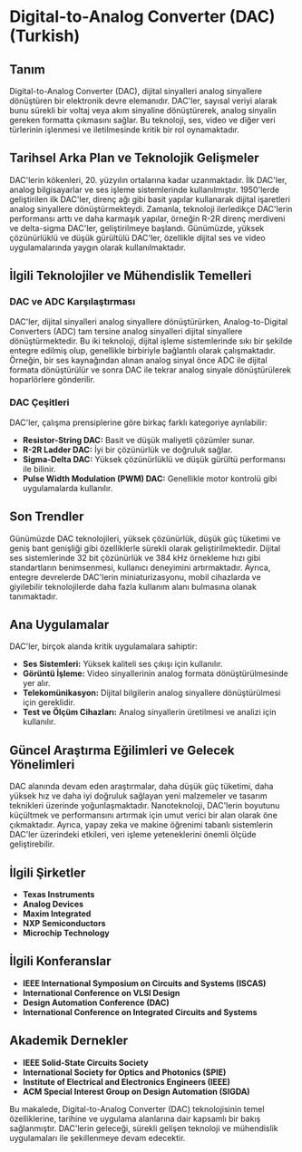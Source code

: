# Digital-to-Analog Converter (DAC) (Turkish)

## Tanım
Digital-to-Analog Converter (DAC), dijital sinyalleri analog sinyallere dönüştüren bir elektronik devre elemanıdır. DAC'ler, sayısal veriyi alarak bunu sürekli bir voltaj veya akım sinyaline dönüştürerek, analog sinyalin gereken formatta çıkmasını sağlar. Bu teknoloji, ses, video ve diğer veri türlerinin işlenmesi ve iletilmesinde kritik bir rol oynamaktadır.

## Tarihsel Arka Plan ve Teknolojik Gelişmeler
DAC'lerin kökenleri, 20. yüzyılın ortalarına kadar uzanmaktadır. İlk DAC'ler, analog bilgisayarlar ve ses işleme sistemlerinde kullanılmıştır. 1950'lerde geliştirilen ilk DAC'ler, direnç ağı gibi basit yapılar kullanarak dijital işaretleri analog sinyallere dönüştürmekteydi. Zamanla, teknoloji ilerledikçe DAC'lerin performansı arttı ve daha karmaşık yapılar, örneğin R-2R direnç merdiveni ve delta-sigma DAC'ler, geliştirilmeye başlandı. Günümüzde, yüksek çözünürlüklü ve düşük gürültülü DAC'ler, özellikle dijital ses ve video uygulamalarında yaygın olarak kullanılmaktadır.

## İlgili Teknolojiler ve Mühendislik Temelleri

### DAC ve ADC Karşılaştırması
DAC'ler, dijital sinyalleri analog sinyallere dönüştürürken, Analog-to-Digital Converters (ADC) tam tersine analog sinyalleri dijital sinyallere dönüştürmektedir. Bu iki teknoloji, dijital işleme sistemlerinde sıkı bir şekilde entegre edilmiş olup, genellikle birbiriyle bağlantılı olarak çalışmaktadır. Örneğin, bir ses kaynağından alınan analog sinyal önce ADC ile dijital formata dönüştürülür ve sonra DAC ile tekrar analog sinyale dönüştürülerek hoparlörlere gönderilir.

### DAC Çeşitleri
DAC'ler, çalışma prensiplerine göre birkaç farklı kategoriye ayrılabilir:
- **Resistor-String DAC:** Basit ve düşük maliyetli çözümler sunar.
- **R-2R Ladder DAC:** İyi bir çözünürlük ve doğruluk sağlar.
- **Sigma-Delta DAC:** Yüksek çözünürlüklü ve düşük gürültü performansı ile bilinir.
- **Pulse Width Modulation (PWM) DAC:** Genellikle motor kontrolü gibi uygulamalarda kullanılır.

## Son Trendler
Günümüzde DAC teknolojileri, yüksek çözünürlük, düşük güç tüketimi ve geniş bant genişliği gibi özelliklerle sürekli olarak geliştirilmektedir. Dijital ses sistemlerinde 32 bit çözünürlük ve 384 kHz örnekleme hızı gibi standartların benimsenmesi, kullanıcı deneyimini artırmaktadır. Ayrıca, entegre devrelerde DAC'lerin miniaturizasyonu, mobil cihazlarda ve giyilebilir teknolojilerde daha fazla kullanım alanı bulmasına olanak tanımaktadır.

## Ana Uygulamalar
DAC'ler, birçok alanda kritik uygulamalara sahiptir:
- **Ses Sistemleri:** Yüksek kaliteli ses çıkışı için kullanılır.
- **Görüntü İşleme:** Video sinyallerinin analog formata dönüştürülmesinde yer alır.
- **Telekomünikasyon:** Dijital bilgilerin analog sinyallere dönüştürülmesi için gereklidir.
- **Test ve Ölçüm Cihazları:** Analog sinyallerin üretilmesi ve analizi için kullanılır.

## Güncel Araştırma Eğilimleri ve Gelecek Yönelimleri
DAC alanında devam eden araştırmalar, daha düşük güç tüketimi, daha yüksek hız ve daha iyi doğruluk sağlayan yeni malzemeler ve tasarım teknikleri üzerinde yoğunlaşmaktadır. Nanoteknoloji, DAC'lerin boyutunu küçültmek ve performansını artırmak için umut verici bir alan olarak öne çıkmaktadır. Ayrıca, yapay zeka ve makine öğrenimi tabanlı sistemlerin DAC'ler üzerindeki etkileri, veri işleme yeteneklerini önemli ölçüde geliştirebilir.

## İlgili Şirketler
- **Texas Instruments**
- **Analog Devices**
- **Maxim Integrated**
- **NXP Semiconductors**
- **Microchip Technology**

## İlgili Konferanslar
- **IEEE International Symposium on Circuits and Systems (ISCAS)**
- **International Conference on VLSI Design**
- **Design Automation Conference (DAC)**
- **International Conference on Integrated Circuits and Systems**

## Akademik Dernekler
- **IEEE Solid-State Circuits Society**
- **International Society for Optics and Photonics (SPIE)**
- **Institute of Electrical and Electronics Engineers (IEEE)**
- **ACM Special Interest Group on Design Automation (SIGDA)**

Bu makalede, Digital-to-Analog Converter (DAC) teknolojisinin temel özelliklerine, tarihine ve uygulama alanlarına dair kapsamlı bir bakış sağlanmıştır. DAC'lerin geleceği, sürekli gelişen teknoloji ve mühendislik uygulamaları ile şekillenmeye devam edecektir.